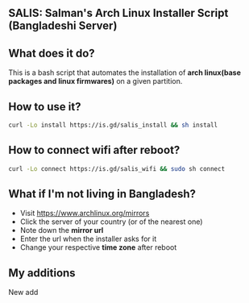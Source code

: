 ## SALIS: Salman's Arch Linux Installer Script (Bangladeshi Server)

## What does it do?
This is a bash script that automates the installation of **arch linux(base packages and linux firmwares)** on a given partition. 

## How to use it?
```bash
curl -Lo install https://is.gd/salis_install && sh install 
```

## How to connect wifi after reboot?
```bash
curl -Lo connect https://is.gd/salis_wifi && sudo sh connect
```

## What if I'm not living in Bangladesh?
* Visit https://www.archlinux.org/mirrors
* Click the server of your country (or of the nearest one)
* Note down the **mirror url**
* Enter the url when the installer asks for it
* Change your respective **time zone** after reboot

## My additions
New add
